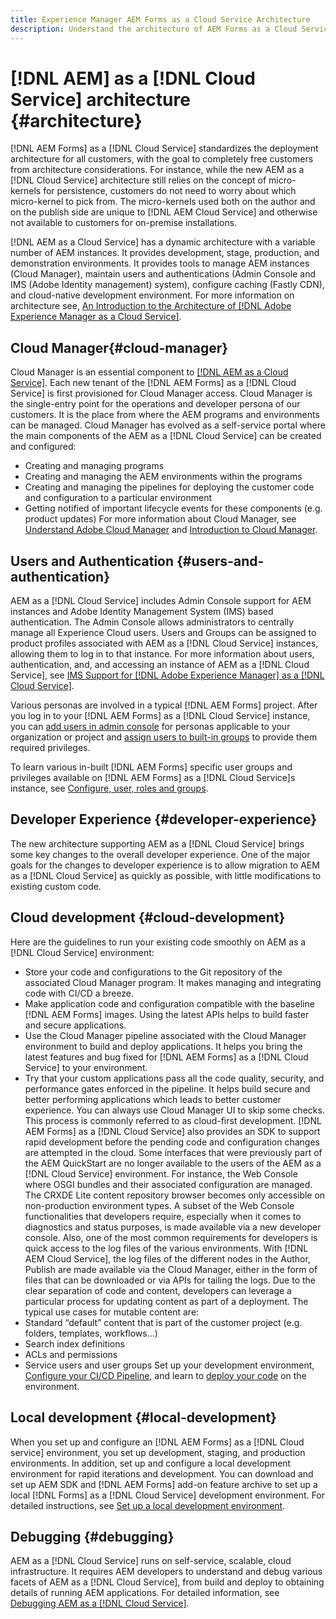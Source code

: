 ```yaml
---
title: Experience Manager AEM Forms as a Cloud Service Architecture
description: Understand the architecture of AEM Forms as a Cloud Service to learn about the scalability, resilience, and performance aspects of the platform.
---
```


# [!DNL AEM] as a [!DNL Cloud Service] architecture {#architecture}

[!DNL AEM Forms] as a [!DNL Cloud Service] standardizes the deployment architecture for all customers, with the goal to completely free customers from architecture considerations. For instance, while the new AEM as a [!DNL Cloud Service] architecture still relies on the concept of micro-kernels for persistence, customers do not need to worry about which micro-kernel to pick from. The micro-kernels used both on the author and on the publish side are unique to [!DNL AEM Cloud Service] and otherwise not available to customers for on-premise installations.

[!DNL AEM as a Cloud Service] has a dynamic architecture with a variable number of AEM instances. It provides development, stage, production, and demonstration environments. It provides tools to manage AEM instances (Cloud Manager), maintain users and authentications (Admin Console and IMS (Adobe Identity management) system), configure caching (Fastly CDN), and cloud-native development environment. For more information on architecture see, [An Introduction to the Architecture of [!DNL Adobe Experience Manager as a Cloud Service]](https://docs.adobe.com/content/help/en/experience-manager-cloud-service/core-concepts/architecture.html).

## Cloud Manager{#cloud-manager}

Cloud Manager is an essential component to [[!DNL AEM as a Cloud Service]](https://docs.adobe.com/content/help/en/experience-manager-cloud-service/overview/introduction.html). Each new tenant of the [!DNL AEM Forms] as a [!DNL Cloud Service] is first provisioned for Cloud Manager access. Cloud Manager is the single-entry point for the operations and developer persona of our customers. It is the place from where the AEM programs and environments can be managed. Cloud Manager has evolved as a self-service portal where the main components of the AEM as a [!DNL Cloud Service] can be created and configured:

* Creating and managing programs
* Creating and managing the AEM environments within the programs
* Creating and managing the pipelines for deploying the customer code and configuration to a particular environment
* Getting notified of important lifecycle events for these components (e.g. product updates)
For more information about Cloud Manager, see [Understand Adobe Cloud Manager](https://docs.adobe.com/content/help/en/experience-manager-learn/foundation/cloud-manager/understand-cloud-manager-for-aem.html) and [Introduction to Cloud Manager](https://docs.adobe.com/content/help/en/experience-manager-cloud-manager/using/introduction-to-cloud-manager.html).

## Users and Authentication {#users-and-authentication}

AEM as a [!DNL Cloud Service] includes Admin Console support for AEM instances and Adobe Identity Management System (IMS) based authentication. The Admin Console allows administrators to centrally manage all Experience Cloud users. Users and Groups can be assigned to product profiles associated with AEM as a [!DNL Cloud Service] instances, allowing them to log in to that instance. For more information about users, authentication, and, and accessing an instance of AEM as a [!DNL Cloud Service], see [IMS Support for [!DNL Adobe Experience Manager] as a [!DNL Cloud Service]](https://docs.adobe.com/content/help/en/experience-manager-cloud-service/security/ims-support.html#introduction).

Various personas are involved in a typical [!DNL AEM Forms] project. After you log in to your [!DNL AEM Forms] as a [!DNL Cloud Service] instance, you can [add users in admin console](https://docs.adobe.com/content/help/en/experience-manager-cloud-service/security/ims-support.html) for personas applicable to your organization or project and [assign users to built-in groups](https://docs.adobe.com/content/help/en/experience-manager-65/forms/manage-administer-aem-forms/forms-groups-privileges-tasks.html) to provide them required privileges.

To learn various in-built [!DNL AEM Forms] specific user groups and privileges available on [!DNL AEM Forms] as a [!DNL Cloud Service]s instance, see [Configure, user, roles and groups](https://docs.adobe.com/content/help/en/experience-manager-65/forms/manage-administer-aem-forms/forms-groups-privileges-tasks.html).

## Developer Experience {#developer-experience}

The new architecture supporting AEM as a [!DNL Cloud Service] brings some key changes to the overall developer experience. One of the major goals for the changes to developer experience is to allow migration to AEM as a [!DNL Cloud Service] as quickly as possible, with little modifications to existing custom code.

## Cloud development {#cloud-development}

Here are the guidelines to run your existing code smoothly on AEM as a [!DNL Cloud Service] environment:

* Store your code and configurations to the Git repository of the associated Cloud Manager program. It makes managing and integrating code with CI/CD a breeze.  
* Make application code and configuration compatible with the baseline [!DNL AEM Forms] images. Using the latest APIs helps to build faster and secure applications.
* Use the Cloud Manager pipeline associated with the Cloud Manager environment to build and deploy applications. It helps you bring the latest features and bug fixed for [!DNL AEM Forms] as a [!DNL Cloud Service] to your environment.
* Try that your custom applications pass all the code quality, security, and performance gates enforced in the pipeline. It helps build secure and better performing applications which leads to better customer experience. You can always use Cloud Manager UI to skip some checks.
This process is commonly referred to as cloud-first development. [!DNL AEM Forms] as a [!DNL Cloud Service] also provides an SDK to support rapid development before the pending code and configuration changes are attempted in the cloud.
Some interfaces that were previously part of the AEM QuickStart are no longer available to the users of the AEM as a [!DNL Cloud Service] environment. For instance, the Web Console where OSGI bundles and their associated configuration are managed. The CRXDE Lite content repository browser becomes only accessible on non-production environment types. A subset of the Web Console functionalities that developers require, especially when it comes to diagnostics and status purposes, is made available via a new developer console.
Also, one of the most common requirements for developers is quick access to the log files of the various environments. With [!DNL AEM Cloud Service], the log files of the different nodes in the Author, Publish are made available via the Cloud Manager, either in the form of files that can be downloaded or via APIs for tailing the logs. Due to the clear separation of code and content, developers can leverage a particular process for updating content as part of a deployment. The typical use cases for mutable content are:
* Standard “default” content that is part of the customer project (e.g. folders, templates, workflows...)
* Search index definitions
* ACLs and permissions
* Service users and user groups
Set up your development environment, [Configure your CI/CD Pipeline](https://docs.adobe.com/content/help/en/experience-manager-cloud-manager/using/how-to-use/configuring-pipeline.html), and learn to [deploy your code](https://docs.adobe.com/content/help/en/experience-manager-cloud-manager/using/how-to-use/deploying-code.html) on the environment.

## Local development {#local-development}

When you set up and configure an [!DNL AEM Forms] as a [!DNL Cloud service] environment, you set up development, staging, and production environments. In addition, set up and configure a local development environment for rapid iterations and development. You can download and set up AEM SDK and [!DNL AEM Forms] add-on feature archive to set up a local [!DNL Forms] as a [!DNL Cloud Service] development environment.  For detailed instructions, see [Set up a local development environment](setup-local-development-environment.md).

## Debugging {#debugging}

AEM as a [!DNL Cloud Service] runs on self-service, scalable, cloud infrastructure. It requires AEM developers to understand and debug various facets of AEM as a [!DNL Cloud Service], from build and deploy to obtaining details of running AEM applications. For detailed information, see [Debugging AEM as a [!DNL Cloud Service]](https://docs.adobe.com/content/help/en/experience-manager-learn/cloud-service/debugging/debugging-aem-as-a-cloud-service/overview.html).
